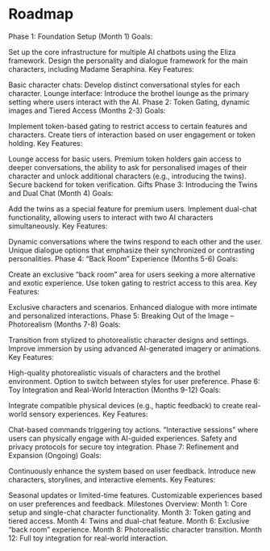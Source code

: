 # Roadmap
Phase 1: Foundation Setup (Month 1)
Goals:

Set up the core infrastructure for multiple AI chatbots using the Eliza framework.
Design the personality and dialogue framework for the main characters, including Madame Seraphina.
Key Features:

Basic character chats: Develop distinct conversational styles for each character.
Lounge interface: Introduce the brothel lounge as the primary setting where users interact with the AI.
Phase 2: Token Gating, dynamic images and Tiered Access (Months 2-3)
Goals:

Implement token-based gating to restrict access to certain features and characters.
Create tiers of interaction based on user engagement or token holding.
Key Features:

Lounge access for basic users.
Premium token holders gain access to deeper conversations, the ability to ask for personalised images of their character and unlock additional characters (e.g., introducing the twins).
Secure backend for token verification.
Gifts
Phase 3: Introducing the Twins and Dual Chat (Month 4)
Goals:

Add the twins as a special feature for premium users.
Implement dual-chat functionality, allowing users to interact with two AI characters simultaneously.
Key Features:

Dynamic conversations where the twins respond to each other and the user.
Unique dialogue options that emphasize their synchronized or contrasting personalities.
Phase 4: “Back Room” Experience (Months 5-6)
Goals:

Create an exclusive “back room” area for users seeking a more alternative and exotic experience.
Use token gating to restrict access to this area.
Key Features:

Exclusive characters and scenarios.
Enhanced dialogue with more intimate and personalized interactions.
Phase 5: Breaking Out of the Image – Photorealism (Months 7-8)
Goals:

Transition from stylized to photorealistic character designs and settings.
Improve immersion by using advanced AI-generated imagery or animations.
Key Features:

High-quality photorealistic visuals of characters and the brothel environment.
Option to switch between styles for user preference.
Phase 6: Toy Integration and Real-World Interaction (Months 9-12)
Goals:

Integrate compatible physical devices (e.g., haptic feedback) to create real-world sensory experiences.
Key Features:

Chat-based commands triggering toy actions.
“Interactive sessions” where users can physically engage with AI-guided experiences.
Safety and privacy protocols for secure toy integration.
Phase 7: Refinement and Expansion (Ongoing)
Goals:

Continuously enhance the system based on user feedback.
Introduce new characters, storylines, and interactive elements.
Key Features:

Seasonal updates or limited-time features.
Customizable experiences based on user preferences and feedback.
Milestones Overview:
Month 1: Core setup and single-chat character functionality.
Month 3: Token gating and tiered access.
Month 4: Twins and dual-chat feature.
Month 6: Exclusive “back room” experience.
Month 8: Photorealistic character transition.
Month 12: Full toy integration for real-world interaction.

